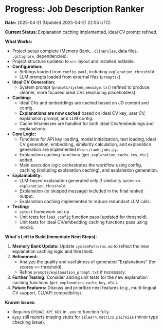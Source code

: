 # Progress: Job Description Ranker

**Date:** 2025-04-21 (Updated 2025-04-21 22:55 UTC)

**Current Status:** Explanation caching implemented, ideal CV prompt refined.

**What Works:**
- Project setup complete (Memory Bank, `.clinerules`, data files, `.gitignore`, dependencies).
- Project structure updated to `src` layout and installed editable.
- **Configuration:**
    - Settings loaded from `config.yaml`, including `explanation_threshold`.
    - LLM prompts loaded from external files (`prompts/`).
- **Ideal CV Generation:**
    - System prompt (`prompts/system_message.txt`) refined to produce cleaner, more focused ideal CVs (excluding placeholders).
- **Caching:**
    - Ideal CVs and embeddings are cached based on JD content and config.
    - **Explanations are now cached** based on ideal CV key, user CV, explanation prompt, and LLM config.
    - Cache hits/misses are handled for both ideal CVs/embeddings and explanations.
- **Core Logic:**
    - Functions for API key loading, model initialization, text loading, ideal CV generation, embedding, similarity calculation, and explanation generation are implemented in `src/rank_jobs.py`.
    - Explanation caching functions (`get_explanation_cache_key`, etc.) added.
    - Main execution logic orchestrates the workflow using config, caching (including explanation caching), and explanation generation.
- **Explainability:**
    - LLM-based explanation generated *only if* similarity score >= `explanation_threshold`.
    - Explanation (or skipped message) included in the final ranked output.
    - Explanation caching implemented to reduce redundant LLM calls.
- **Testing:**
    - `pytest` framework set up.
    - Unit tests for `load_config` function pass (updated for threshold).
    - Unit tests for ideal CV/embedding caching functions pass using mocks.

**What's Left to Build (Immediate Next Steps):**
1.  **Memory Bank Update:** Update `systemPatterns.md` to reflect the new explanation caching logic and threshold.
2.  **Refinement:**
    - Analyze the quality and usefulness of generated "Explanations" (for scores >= threshold).
    - Refine `prompts/explanation_prompt.txt` if necessary.
3.  **Further Testing:** Consider adding unit tests for the new explanation caching functions (`get_explanation_cache_key`, etc.).
4.  **Future Features:** Discuss and prioritize next features (e.g., multi-lingual CV support, CLI/API compatibility).

**Known Issues:**
- Requires `OPENAI_API_KEY` in `.env` to function fully.
- `mypy` still reports missing stubs for `sklearn.metrics.pairwise` (minor type checking issue).
